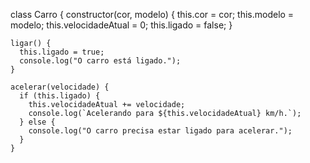 class Carro {
    constructor(cor, modelo) {
      this.cor = cor;
      this.modelo = modelo;
      this.velocidadeAtual = 0;
      this.ligado = false;
    }
  
    ligar() {
      this.ligado = true;
      console.log("O carro está ligado.");
    }
  
    acelerar(velocidade) {
      if (this.ligado) {
        this.velocidadeAtual += velocidade;
        console.log(`Acelerando para ${this.velocidadeAtual} km/h.`);
      } else {
        console.log("O carro precisa estar ligado para acelerar.");
      }
    }
  
   
  
